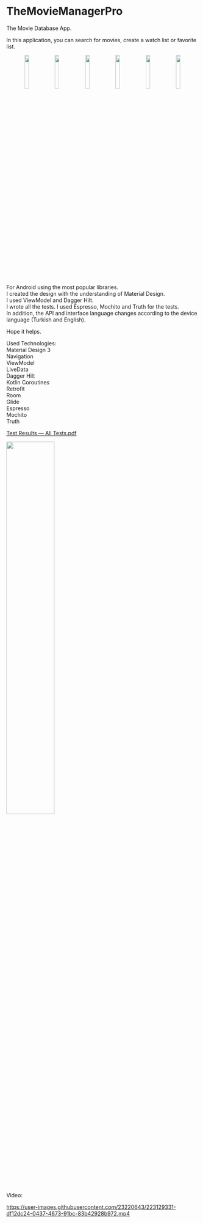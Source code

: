 # TheMovieManagerPro

The Movie Database App.<br>

In this application, you can search for movies, create a watch list or favorite list.<br>

<div align="center">
    <img src="https://user-images.githubusercontent.com/23220643/223122678-3de249c9-89e6-4726-8be7-a881783e0525.png" width=15% height=15%>
<img src="https://user-images.githubusercontent.com/23220643/223122889-d458ecba-4c02-4cc0-972e-fede93c01e6a.png" width=15% height=15%>
<img src="https://user-images.githubusercontent.com/23220643/223122895-aec091ce-26f9-4aa4-b649-0f5ef0ed8a6e.png" width=15% height=15%>
<img src="https://user-images.githubusercontent.com/23220643/223122900-3e2ff10b-af43-4a22-8be9-50ce7dca7eb5.png" width=15% height=15%>
<img src="https://user-images.githubusercontent.com/23220643/223122909-4d63a5d1-c419-4ef7-abe4-09105e4d58f2.png" width=15% height=15%>
<img src="https://user-images.githubusercontent.com/23220643/223122912-26a1c678-7f6f-428d-8c3d-d6bff3ecd7e5.png" width=15% height=15%>
</div>

For Android using the most popular libraries.<br>
I created the design with the understanding of Material Design.<br>
I used ViewModel and Dagger Hilt.<br>
I wrote all the tests. I used Espresso, Mochito and Truth for the tests.<br>
In addition, the API and interface language changes according to the device language (Turkish and English).<br>


Hope it helps.<br>

Used Technologies:<br>
Material Design 3<br>
Navigation<br>
ViewModel<br>
LiveData<br>
Dagger Hilt<br>
Kotlin Coroutines<br>
Retrofit<br>
Room<br>
Glide<br>
Espresso<br>
Mochito<br>
Truth<br>

[Test Results — All Tests.pdf](https://github.com/msy43/TheMovieManagerPro/files/10899083/Test.Results.All.Tests.pdf)<br>

<div align="start">
<img src="https://user-images.githubusercontent.com/23220643/223134247-2a735c5c-1951-47c5-9a8b-a60b7adefe77.jpg" width=50% height=50%>
</div>

Video:<br>


https://user-images.githubusercontent.com/23220643/223129331-df12dc24-0437-4673-91bc-83b42928b972.mp4



